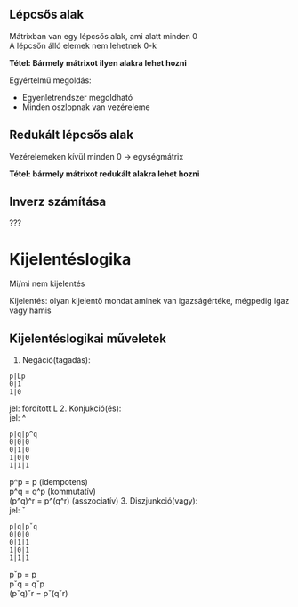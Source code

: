 ## Lépcsős alak
Mátrixban van egy lépcsős alak, ami alatt minden 0  
A lépcsőn álló elemek nem lehetnek 0-k

**Tétel: Bármely mátrixot ilyen alakra lehet hozni**

Egyértelmű megoldás:  
- Egyenletrendszer megoldható
- Minden oszlopnak van vezéreleme

## Redukált lépcsős alak
Vezérelemeken kívül minden 0 -> egységmátrix

**Tétel: bármely mátrixot redukált alakra lehet hozni**  

## Inverz számítása
???

# Kijelentéslogika
Mi/mi nem kijelentés  

Kijelentés: olyan kijelentő mondat aminek van igazságértéke, mégpedig igaz vagy hamis  

## Kijelentéslogikai műveletek
1. Negáció(tagadás):  
```
p|Lp
0|1
1|0
```
jel: fordított L 
2. Konjukció(és):  
jel: ^
```
p|q|p^q
0|0|0
0|1|0
1|0|0
1|1|1
```
p^p = p (idempotens)  
p^q = q^p (kommutatív)  
(p\^q)^r = p\^(q\^r) (asszociatív)
3. Diszjunkció(vagy):  
jel: ˇ  
```
p|q|pˇq
0|0|0
0|1|1
1|0|1
1|1|1
```
pˇp = p  
pˇq = qˇp  
(pˇq)ˇr = pˇ(qˇr)